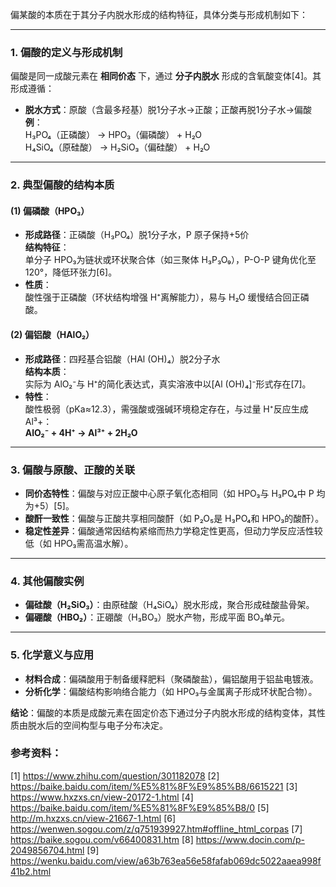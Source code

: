 偏某酸的本质在于其分子内脱水形成的结构特征，具体分类与形成机制如下：

---

### **1. 偏酸的定义与形成机制**
偏酸是同一成酸元素在 **相同价态** 下，通过 **分子内脱水** 形成的含氧酸变体[4]。其形成遵循：
- **脱水方式**：原酸（含最多羟基）脱1分子水→正酸；正酸再脱1分子水→偏酸  
  **例**：  
  H₃PO₄（正磷酸） → HPO₃（偏磷酸） + H₂O  
  H₄SiO₄（原硅酸） → H₂SiO₃（偏硅酸） + H₂O  

---

### **2. 典型偏酸的结构本质**
#### **(1) 偏磷酸（HPO₃）**
- **形成路径**：正磷酸（H₃PO₄）脱1分子水，P 原子保持+5价  
  **结构特征**：  
  单分子 HPO₃为链状或环状聚合体（如三聚体 H₃P₃O₉），P-O-P 键角优化至120°，降低环张力[6]。  
- **性质**：  
  酸性强于正磷酸（环状结构增强 H⁺离解能力），易与 H₂O 缓慢结合回正磷酸。

#### **(2) 偏铝酸（HAlO₂）**
- **形成路径**：四羟基合铝酸（HAl (OH)₄）脱2分子水  
  **结构本质**：  
  实际为 AlO₂⁻与 H⁺的简化表达式，真实溶液中以[Al (OH)₄]⁻形式存在[7]。  
- **特性**：  
  酸性极弱（pKa≈12.3），需强酸或强碱环境稳定存在，与过量 H⁺反应生成 Al³+：  
  **AlO₂⁻ + 4H⁺ → Al³⁺ + 2H₂O**  

---

### **3. 偏酸与原酸、正酸的关联**
- **同价态特性**：偏酸与对应正酸中心原子氧化态相同（如 HPO₃与 H₃PO₄中 P 均为+5）[5]。  
- **酸酐一致性**：偏酸与正酸共享相同酸酐（如 P₂O₅是 H₃PO₄和 HPO₃的酸酐）。  
- **稳定性差异**：偏酸通常因结构紧缩而热力学稳定性更高，但动力学反应活性较低（如 HPO₃需高温水解）。

---

### **4. 其他偏酸实例**
- **偏硅酸（H₂SiO₃）**：由原硅酸（H₄SiO₄）脱水形成，聚合形成硅酸盐骨架。  
- **偏硼酸（HBO₂）**：正硼酸（H₃BO₃）脱水产物，形成平面 BO₃单元。  

---

### **5. 化学意义与应用**
- **材料合成**：偏磷酸用于制备缓释肥料（聚磷酸盐），偏铝酸用于铝盐电镀液。  
- **分析化学**：偏酸结构影响络合能力（如 HPO₃与金属离子形成环状配合物）。  

**结论**：偏酸的本质是成酸元素在固定价态下通过分子内脱水形成的结构变体，其性质由脱水后的空间构型与电子分布决定。

### 参考资料：
[1] https://www.zhihu.com/question/301182078
[2] https://baike.baidu.com/item/%E5%81%8F%E9%85%B8/6615221
[3] https://www.hxzxs.cn/view-20172-1.html
[4] https://baike.baidu.com/item/%E5%81%8F%E9%85%B8/0
[5] http://m.hxzxs.cn/view-21667-1.html
[6] https://wenwen.sogou.com/z/q751939927.htm#offline_html_corpas
[7] https://baike.sogou.com/v66400831.htm
[8] https://www.docin.com/p-2049856704.html
[9] https://wenku.baidu.com/view/a63b763ea56e58fafab069dc5022aaea998f41b2.html